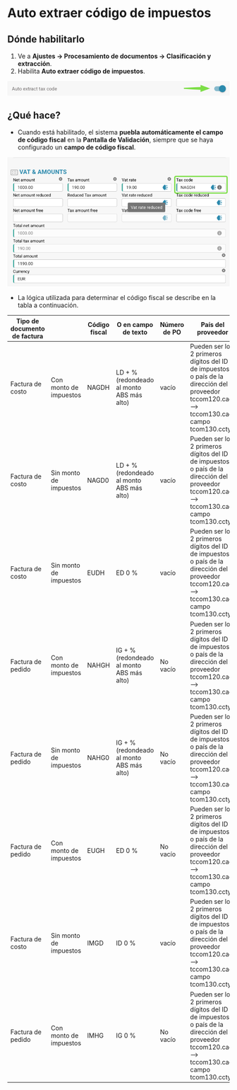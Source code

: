 # Auto extraer código de impuestos

## **Dónde habilitarlo**

1. Ve a **Ajustes → Procesamiento de documentos → Clasificación y extracción**.
2. Habilita **Auto extraer código de impuestos**.

![](https://raw.githubusercontent.com/Fellow-Consulting-AG/docbits/refs/heads/main/readme/.gitbook/assets/auto_extract_tax_code_1.png)

## **¿Qué hace?**

* Cuando está habilitado, el sistema **puebla automáticamente el campo de código fiscal** en la **Pantalla de Validación**, siempre que se haya configurado un **campo de código fiscal**.

![](https://raw.githubusercontent.com/Fellow-Consulting-AG/docbits/refs/heads/main/readme/.gitbook/assets/auto_extract_tax_code_2.png)

* La lógica utilizada para determinar el código fiscal se describe en la tabla a continuación.

<table data-full-width="true"><thead><tr><th>Tipo de documento de factura</th><th></th><th>Código fiscal</th><th>O en campo de texto</th><th>Número de PO</th><th>País del proveedor</th><th>Regla</th></tr></thead><tbody><tr><td>Factura de costo</td><td>Con monto de impuestos</td><td>NAGDH</td><td>LD + % (redondeado al monto ABS más alto)</td><td>vacío</td><td>Pueden ser los 2 primeros dígitos del ID de impuestos<br>o país de la dirección del proveedor tccom120.cadr --> tccom130.cadr campo tcom130.ccty</td><td>Cuando el país es el país de la empresa</td></tr><tr><td>Factura de costo</td><td>Sin monto de impuestos</td><td>NAGD0</td><td>LD + % (redondeado al monto ABS más alto)</td><td>vacío</td><td>Pueden ser los 2 primeros dígitos del ID de impuestos<br>o país de la dirección del proveedor tccom120.cadr --> tccom130.cadr campo tcom130.ccty</td><td>Cuando el país es el país de la empresa</td></tr><tr><td>Factura de costo</td><td>Sin monto de impuestos</td><td>EUDH</td><td>ED 0 %</td><td>vacío</td><td>Pueden ser los 2 primeros dígitos del ID de impuestos<br>o país de la dirección del proveedor tccom120.cadr --> tccom130.cadr campo tcom130.ccty</td><td>Cuando el país es diferente del país de la empresa y del país de la UE en la tabla de países (tcmcs010)</td></tr><tr><td>Factura de pedido</td><td>Con monto de impuestos</td><td>NAHGH</td><td>IG + % (redondeado al monto ABS más alto)</td><td>No vacío</td><td>Pueden ser los 2 primeros dígitos del ID de impuestos<br>o país de la dirección del proveedor tccom120.cadr --> tccom130.cadr campo tcom130.ccty</td><td>Cuando el país es el país de la empresa</td></tr><tr><td>Factura de pedido</td><td>Sin monto de impuestos</td><td>NAHG0</td><td>IG + % (redondeado al monto ABS más alto)</td><td>No vacío</td><td>Pueden ser los 2 primeros dígitos del ID de impuestos<br>o país de la dirección del proveedor tccom120.cadr --> tccom130.cadr campo tcom130.ccty</td><td>Cuando el país es el país de la empresa</td></tr><tr><td>Factura de pedido</td><td>Con monto de impuestos</td><td>EUGH</td><td>ED 0 %</td><td>No vacío</td><td>Pueden ser los 2 primeros dígitos del ID de impuestos<br>o país de la dirección del proveedor tccom120.cadr --> tccom130.cadr campo tcom130.ccty</td><td>Cuando el país es diferente del país de la empresa y del país de la UE en la tabla de países (tcmcs010)</td></tr><tr><td>Factura de costo</td><td>Sin monto de impuestos</td><td>IMGD</td><td>ID 0 %</td><td>vacío</td><td>Pueden ser los 2 primeros dígitos del ID de impuestos<br>o país de la dirección del proveedor tccom120.cadr --> tccom130.cadr campo tcom130.ccty</td><td>Cuando el país es diferente del país de la empresa y no es un miembro de la UE en la tabla de países (tcmcs010)</td></tr><tr><td>Factura de pedido</td><td>Con monto de impuestos</td><td>IMHG</td><td>IG 0 %</td><td>No vacío</td><td>Pueden ser los 2 primeros dígitos del ID de impuestos<br>o país de la dirección del proveedor tccom120.cadr --> tccom130.cadr campo tcom130.ccty</td><td>Cuando el país es diferente del país de la empresa y no es un miembro de la UE en la tabla de países (tcmcs010)</td></tr></tbody></table>
